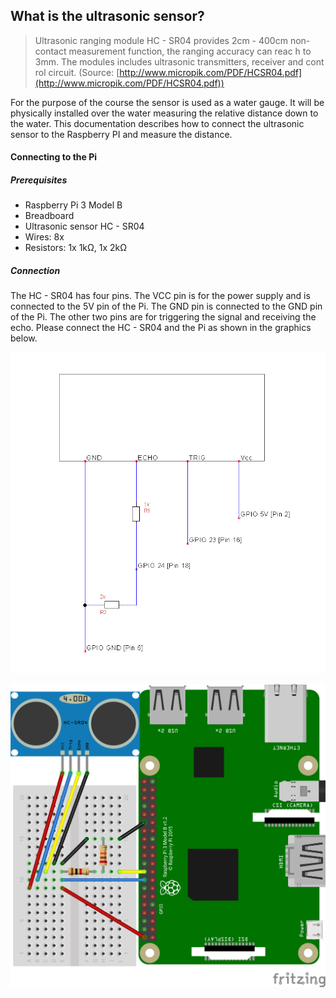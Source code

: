 ## What is the ultrasonic sensor?

>Ultrasonic ranging module HC - SR04 provides 2cm -
400cm non-contact
measurement function, the ranging accuracy can reac
h to 3mm. The modules
includes ultrasonic transmitters, receiver and cont
rol circuit.
> (Source: [http://www.micropik.com/PDF/HCSR04.pdf](http://www.micropik.com/PDF/HCSR04.pdf))

For the purpose of the course the sensor is used as a water gauge. It will be physically installed over the water measuring the relative distance down to the water. This documentation describes how to connect the ultrasonic sensor to the Raspberry PI and measure the distance.

#### Connecting to the Pi

##### Prerequisites

- Raspberry Pi 3 Model B
- Breadboard
- Ultrasonic sensor HC - SR04
- Wires: 8x
- Resistors: 1x 1k&Omega;, 1x 2k&Omega;

##### Connection

The HC - SR04 has four pins. The VCC pin is for the power supply and is connected to the 5V pin of the Pi. The GND pin is connected to the GND pin of the Pi. The other two pins are for triggering the signal and receiving the echo.
Please connect the HC - SR04 and the Pi as shown in the graphics below.

![scheme](img/hc-sr04-tut-2.png)

![model](img/PI3_HC-SR04_bb.png)
